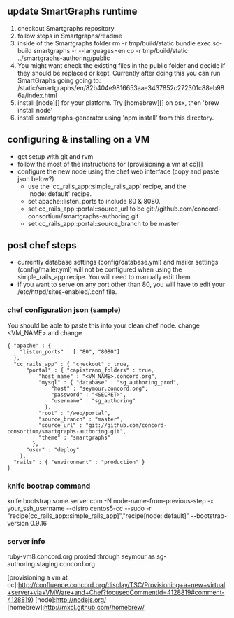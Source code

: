 ## update SmartGraphs runtime ##

1. checkout Smartgraphs repository
2. follow steps in Smartgraphs/readme
3. inside of the Smartgraphs folder
    rm -r tmp/build/static
    bundle exec sc-build smartgraphs -r --languages=en
    cp -r tmp/build/static ../smartgraphs-authoring/public
4. You might want check the existing files in the public folder and decide if they should be replaced
   or kept. Currently after doing this you can run SmartGraphs going going to:
/static/smartgraphs/en/82b404e9816653aae3437852c272301c88eb986a/index.html
5. install [node][] for your platform. Try [homebrew][] on osx, then
   'brew install node'
6. install smartgraphs-generator using 'npm install' from this
   directory.


## configuring & installing on a VM ##

* get setup with git and rvm
* follow the most of the instructions for [provisioning a vm at cc][]
* configure the new node using the chef web interface (copy and paste
  json below?)
  * use the 'cc_rails_app::simple_rails_app' recipe, and the 'node::default' recipe.
  * set apache::listen_ports to include 80 & 8080.
  * set cc_rails_app::portal::source_url to be git://github.com/concord-consortium/smartgraphs-authoring.git
  * set cc_rails_app::portal::source_branch to be master

## post chef steps ##
* currently database settings (config/database.yml) and mailer
  settings (config/mailer.yml) will not be configured when using
  the simple_rails_app recipe. You will need to manually edit them.
* if you want to serve on any port other than 80, you will have to edit your /etc/httpd/sites-enabled/<sitename>.conf file.

### chef configuration json (sample) ###
You should be able to paste this into your clean chef node.
change <VM_NAME> and change <SECRET>

    { "apache" : { 
        "listen_ports" : [ "80", "8080"]
      },
      "cc_rails_app" : { "checkout" : true,
          "portal" : { "capistrano_folders" : true,
              "host_name" : "<VM_NAME>.concord.org",
              "mysql" : { "database" : "sg_authoring_prod",
                  "host" : "seymour.concord.org",
                  "password" : "<SECRET>",
                  "username" : "sg_authoring"
                },
              "root" : "/web/portal",
              "source_branch" : "master",
              "source_url" : "git://github.com/concord-consortium/smartgraphs-authoring.git",
              "theme" : "smartgraphs"
            },
          "user" : "deploy"
        },
      "rails" : { "environment" : "production" }
    }

### knife bootrap command ###
  knife bootstrap some.server.com -N node-name-from-previous-step -x your_ssh_username --distro centos5-cc --sudo -r "recipe[cc_rails_app::simple_rails_app]","recipe[node::default]" --bootstrap-version 0.9.16

### server info ###
ruby-vm8.concord.org  proxied through seymour as sg-authoring.staging.concord.org

[provisioning a vm at cc]:http://confluence.concord.org/display/TSC/Provisioning+a+new+virtual+server+via+VMWare+and+Chef?focusedCommentId=4128819#comment-4128819)
[node]:http://nodejs.org/
[homebrew]:http://mxcl.github.com/homebrew/

